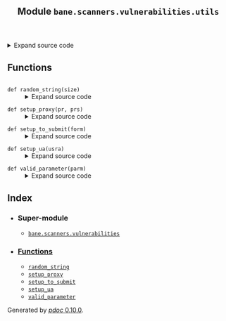 <body>
<main>
<article id="content">
<header>
<h1 class="title">Module <code>bane.scanners.vulnerabilities.utils</code></h1>
</header>
<section id="section-intro">
<details class="source">
<summary>
<span>Expand source code</span>
</summary>
<pre><code class="python">import subprocess, os, xtelnet, sys, cgi, re, json,platform
from colorama import Fore, Back, Style

if platform.system()==&#39;Java&#39;:
        Fore.WHITE = &#34;&#34;
        Fore.GREEN = &#34;&#34;
        Fore.RED = &#34;&#34;
        Fore.YELLOW = &#34;&#34;
        Fore.BLUE = &#34;&#34;
        Fore.MAGENTA = &#34;&#34;
        Style.RESET_ALL = &#34;&#34;

if sys.version_info &lt; (3, 0):
    if (sys.platform.lower() == &#34;win32&#34;) or (sys.platform.lower() == &#34;win64&#34;):
        Fore.WHITE = &#34;&#34;
        Fore.GREEN = &#34;&#34;
        Fore.RED = &#34;&#34;
        Fore.YELLOW = &#34;&#34;
        Fore.BLUE = &#34;&#34;
        Fore.MAGENTA = &#34;&#34;
        Style.RESET_ALL = &#34;&#34;
    import urllib, HTMLParser
    from urlparse import urlparse
    from urllib import unquote as url_decode
else:
    from urllib.parse import urlparse
    from urllib.parse import unquote as url_decode
    import urllib.parse as urllib
    import html.parser as HTMLParser

unicode = str
import requests, socket, random, time, ssl
import urllib3

urllib3.disable_warnings(urllib3.exceptions.InsecureRequestWarning)
import bs4,socks
from bs4 import BeautifulSoup
from bane.common.payloads import *
from bane.utils.pager import *
from bane.utils.js_fuck import js_fuck
from bane.utils.handle_files import write_file, delete_file
from bane.gather_info.info_s import extract_root_domain


def random_string(size):
    s = &#34;&#34;
    for x in range(size):
        s += random.choice(lis)
    return s


def setup_to_submit(form):
    d = {}
    f = {}
    for x in form[&#34;inputs&#34;]:
        if x[&#34;type&#34;] == &#34;file&#34;:
            f.update({x[&#34;name&#34;]: x[&#34;value&#34;]})
        else:
            d.update({x[&#34;name&#34;]: x[&#34;value&#34;]})
    return d, f


def setup_proxy(pr, prs):
    if pr:
        return pr
    if prs:
        return random.choice(prs)
    return None


def setup_ua(usra):
    if usra:
        return usra
    return random.choice(ua)


def valid_parameter(parm):
    try:
        float(parm)
        return False
    except:
        return True</code></pre>
</details>
</section>
<section>
</section>
<section>
</section>
<section>
<h2 class="section-title" id="header-functions">Functions</h2>
<dl>
<dt id="bane.scanners.vulnerabilities.utils.random_string"><code class="name flex">
<span>def <span class="ident">random_string</span></span>(<span>size)</span>
</code></dt>
<dd>
<div class="desc"></div>
<details class="source">
<summary>
<span>Expand source code</span>
</summary>
<pre><code class="python">def random_string(size):
    s = &#34;&#34;
    for x in range(size):
        s += random.choice(lis)
    return s</code></pre>
</details>
</dd>
<dt id="bane.scanners.vulnerabilities.utils.setup_proxy"><code class="name flex">
<span>def <span class="ident">setup_proxy</span></span>(<span>pr, prs)</span>
</code></dt>
<dd>
<div class="desc"></div>
<details class="source">
<summary>
<span>Expand source code</span>
</summary>
<pre><code class="python">def setup_proxy(pr, prs):
    if pr:
        return pr
    if prs:
        return random.choice(prs)
    return None</code></pre>
</details>
</dd>
<dt id="bane.scanners.vulnerabilities.utils.setup_to_submit"><code class="name flex">
<span>def <span class="ident">setup_to_submit</span></span>(<span>form)</span>
</code></dt>
<dd>
<div class="desc"></div>
<details class="source">
<summary>
<span>Expand source code</span>
</summary>
<pre><code class="python">def setup_to_submit(form):
    d = {}
    f = {}
    for x in form[&#34;inputs&#34;]:
        if x[&#34;type&#34;] == &#34;file&#34;:
            f.update({x[&#34;name&#34;]: x[&#34;value&#34;]})
        else:
            d.update({x[&#34;name&#34;]: x[&#34;value&#34;]})
    return d, f</code></pre>
</details>
</dd>
<dt id="bane.scanners.vulnerabilities.utils.setup_ua"><code class="name flex">
<span>def <span class="ident">setup_ua</span></span>(<span>usra)</span>
</code></dt>
<dd>
<div class="desc"></div>
<details class="source">
<summary>
<span>Expand source code</span>
</summary>
<pre><code class="python">def setup_ua(usra):
    if usra:
        return usra
    return random.choice(ua)</code></pre>
</details>
</dd>
<dt id="bane.scanners.vulnerabilities.utils.valid_parameter"><code class="name flex">
<span>def <span class="ident">valid_parameter</span></span>(<span>parm)</span>
</code></dt>
<dd>
<div class="desc"></div>
<details class="source">
<summary>
<span>Expand source code</span>
</summary>
<pre><code class="python">def valid_parameter(parm):
    try:
        float(parm)
        return False
    except:
        return True</code></pre>
</details>
</dd>
</dl>
</section>
<section>
</section>
</article>
<nav id="sidebar">
<h1>Index</h1>
<div class="toc">
<ul></ul>
</div>
<ul id="index">
<li><h3>Super-module</h3>
<ul>
<li><code><a title="bane.scanners.vulnerabilities" href="index.md">bane.scanners.vulnerabilities</a></code></li>
</ul>
</li>
<li><h3><a href="#header-functions">Functions</a></h3>
<ul class="">
<li><code><a title="bane.scanners.vulnerabilities.utils.random_string" href="#bane.scanners.vulnerabilities.utils.random_string">random_string</a></code></li>
<li><code><a title="bane.scanners.vulnerabilities.utils.setup_proxy" href="#bane.scanners.vulnerabilities.utils.setup_proxy">setup_proxy</a></code></li>
<li><code><a title="bane.scanners.vulnerabilities.utils.setup_to_submit" href="#bane.scanners.vulnerabilities.utils.setup_to_submit">setup_to_submit</a></code></li>
<li><code><a title="bane.scanners.vulnerabilities.utils.setup_ua" href="#bane.scanners.vulnerabilities.utils.setup_ua">setup_ua</a></code></li>
<li><code><a title="bane.scanners.vulnerabilities.utils.valid_parameter" href="#bane.scanners.vulnerabilities.utils.valid_parameter">valid_parameter</a></code></li>
</ul>
</li>
</ul>
</nav>
</main>
<footer id="footer">
<p>Generated by <a href="https://pdoc3.github.io/pdoc" title="pdoc: Python API documentation generator"><cite>pdoc</cite> 0.10.0</a>.</p>
</footer>
</body>
</html>